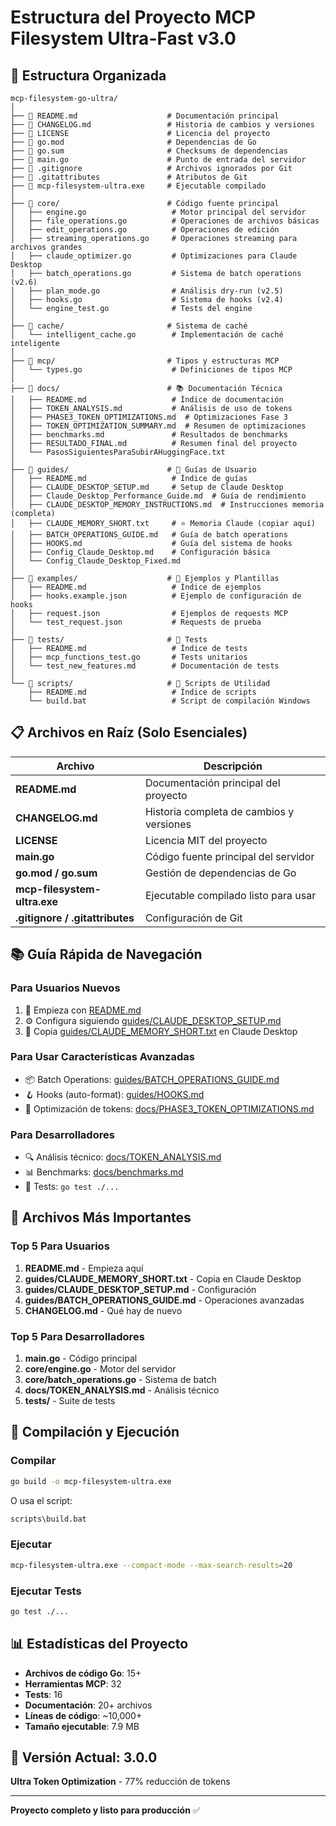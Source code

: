 # Estructura del Proyecto MCP Filesystem Ultra-Fast v3.0

## 📁 Estructura Organizada

```
mcp-filesystem-go-ultra/
│
├── 📄 README.md                    # Documentación principal
├── 📄 CHANGELOG.md                 # Historia de cambios y versiones
├── 📄 LICENSE                      # Licencia del proyecto
├── 📄 go.mod                       # Dependencias de Go
├── 📄 go.sum                       # Checksums de dependencias
├── 📄 main.go                      # Punto de entrada del servidor
├── 📄 .gitignore                   # Archivos ignorados por Git
├── 📄 .gitattributes               # Atributos de Git
├── 🔧 mcp-filesystem-ultra.exe     # Ejecutable compilado
│
├── 📂 core/                        # Código fuente principal
│   ├── engine.go                   # Motor principal del servidor
│   ├── file_operations.go          # Operaciones de archivos básicas
│   ├── edit_operations.go          # Operaciones de edición
│   ├── streaming_operations.go     # Operaciones streaming para archivos grandes
│   ├── claude_optimizer.go         # Optimizaciones para Claude Desktop
│   ├── batch_operations.go         # Sistema de batch operations (v2.6)
│   ├── plan_mode.go                # Análisis dry-run (v2.5)
│   ├── hooks.go                    # Sistema de hooks (v2.4)
│   └── engine_test.go              # Tests del engine
│
├── 📂 cache/                       # Sistema de caché
│   └── intelligent_cache.go        # Implementación de caché inteligente
│
├── 📂 mcp/                         # Tipos y estructuras MCP
│   └── types.go                    # Definiciones de tipos MCP
│
├── 📂 docs/                        # 📚 Documentación Técnica
│   ├── README.md                   # Índice de documentación
│   ├── TOKEN_ANALYSIS.md           # Análisis de uso de tokens
│   ├── PHASE3_TOKEN_OPTIMIZATIONS.md  # Optimizaciones Fase 3
│   ├── TOKEN_OPTIMIZATION_SUMMARY.md  # Resumen de optimizaciones
│   ├── benchmarks.md               # Resultados de benchmarks
│   ├── RESULTADO_FINAL.md          # Resumen final del proyecto
│   └── PasosSiguientesParaSubirAHuggingFace.txt
│
├── 📂 guides/                      # 📖 Guías de Usuario
│   ├── README.md                   # Índice de guías
│   ├── CLAUDE_DESKTOP_SETUP.md     # Setup de Claude Desktop
│   ├── Claude_Desktop_Performance_Guide.md  # Guía de rendimiento
│   ├── CLAUDE_DESKTOP_MEMORY_INSTRUCTIONS.md  # Instrucciones memoria (completa)
│   ├── CLAUDE_MEMORY_SHORT.txt     # ⭐ Memoria Claude (copiar aquí)
│   ├── BATCH_OPERATIONS_GUIDE.md   # Guía de batch operations
│   ├── HOOKS.md                    # Guía del sistema de hooks
│   ├── Config_Claude_Desktop.md    # Configuración básica
│   └── Config_Claude_Desktop_Fixed.md
│
├── 📂 examples/                    # 📝 Ejemplos y Plantillas
│   ├── README.md                   # Índice de ejemplos
│   ├── hooks.example.json          # Ejemplo de configuración de hooks
│   ├── request.json                # Ejemplos de requests MCP
│   └── test_request.json           # Requests de prueba
│
├── 📂 tests/                       # 🧪 Tests
│   ├── README.md                   # Índice de tests
│   ├── mcp_functions_test.go       # Tests unitarios
│   └── test_new_features.md        # Documentación de tests
│
└── 📂 scripts/                     # 🔨 Scripts de Utilidad
    ├── README.md                   # Índice de scripts
    └── build.bat                   # Script de compilación Windows
```

## 📋 Archivos en Raíz (Solo Esenciales)

| Archivo | Descripción |
|---------|-------------|
| **README.md** | Documentación principal del proyecto |
| **CHANGELOG.md** | Historia completa de cambios y versiones |
| **LICENSE** | Licencia MIT del proyecto |
| **main.go** | Código fuente principal del servidor |
| **go.mod / go.sum** | Gestión de dependencias de Go |
| **mcp-filesystem-ultra.exe** | Ejecutable compilado listo para usar |
| **.gitignore / .gitattributes** | Configuración de Git |

## 📚 Guía Rápida de Navegación

### Para Usuarios Nuevos
1. 📖 Empieza con [README.md](README.md)
2. ⚙️ Configura siguiendo [guides/CLAUDE_DESKTOP_SETUP.md](guides/CLAUDE_DESKTOP_SETUP.md)
3. 💾 Copia [guides/CLAUDE_MEMORY_SHORT.txt](guides/CLAUDE_MEMORY_SHORT.txt) en Claude Desktop

### Para Usar Características Avanzadas
- 📦 Batch Operations: [guides/BATCH_OPERATIONS_GUIDE.md](guides/BATCH_OPERATIONS_GUIDE.md)
- 🪝 Hooks (auto-format): [guides/HOOKS.md](guides/HOOKS.md)
- 🎯 Optimización de tokens: [docs/PHASE3_TOKEN_OPTIMIZATIONS.md](docs/PHASE3_TOKEN_OPTIMIZATIONS.md)

### Para Desarrolladores
- 🔍 Análisis técnico: [docs/TOKEN_ANALYSIS.md](docs/TOKEN_ANALYSIS.md)
- 📊 Benchmarks: [docs/benchmarks.md](docs/benchmarks.md)
- 🧪 Tests: `go test ./...`

## 🎯 Archivos Más Importantes

### Top 5 Para Usuarios
1. **README.md** - Empieza aquí
2. **guides/CLAUDE_MEMORY_SHORT.txt** - Copia en Claude Desktop
3. **guides/CLAUDE_DESKTOP_SETUP.md** - Configuración
4. **guides/BATCH_OPERATIONS_GUIDE.md** - Operaciones avanzadas
5. **CHANGELOG.md** - Qué hay de nuevo

### Top 5 Para Desarrolladores
1. **main.go** - Código principal
2. **core/engine.go** - Motor del servidor
3. **core/batch_operations.go** - Sistema de batch
4. **docs/TOKEN_ANALYSIS.md** - Análisis técnico
5. **tests/** - Suite de tests

## 🚀 Compilación y Ejecución

### Compilar
```bash
go build -o mcp-filesystem-ultra.exe
```

O usa el script:
```bash
scripts\build.bat
```

### Ejecutar
```bash
mcp-filesystem-ultra.exe --compact-mode --max-search-results=20
```

### Ejecutar Tests
```bash
go test ./...
```

## 📊 Estadísticas del Proyecto

- **Archivos de código Go**: 15+
- **Herramientas MCP**: 32
- **Tests**: 16
- **Documentación**: 20+ archivos
- **Líneas de código**: ~10,000+
- **Tamaño ejecutable**: 7.9 MB

## 🎉 Versión Actual: 3.0.0

**Ultra Token Optimization** - 77% reducción de tokens

---

**Proyecto completo y listo para producción** ✅
